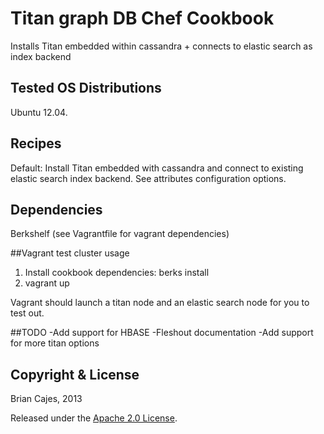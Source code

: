 # Titan graph DB Chef Cookbook

Installs Titan embedded within cassandra + connects to elastic search as index backend

## Tested OS Distributions

Ubuntu 12.04.


## Recipes

Default: Install Titan embedded with cassandra and connect to existing elastic search index backend. See attributes configuration options. 


## Dependencies

Berkshelf (see Vagrantfile for vagrant dependencies)

##Vagrant test cluster usage

1. Install cookbook dependencies: berks install
2. vagrant up

Vagrant should launch a titan node and an elastic search node for you to test out.


##TODO
-Add support for HBASE
-Fleshout documentation
-Add support for more titan options


## Copyright & License

Brian Cajes, 2013

Released under the [Apache 2.0 License](http://www.apache.org/licenses/LICENSE-2.0.html).
